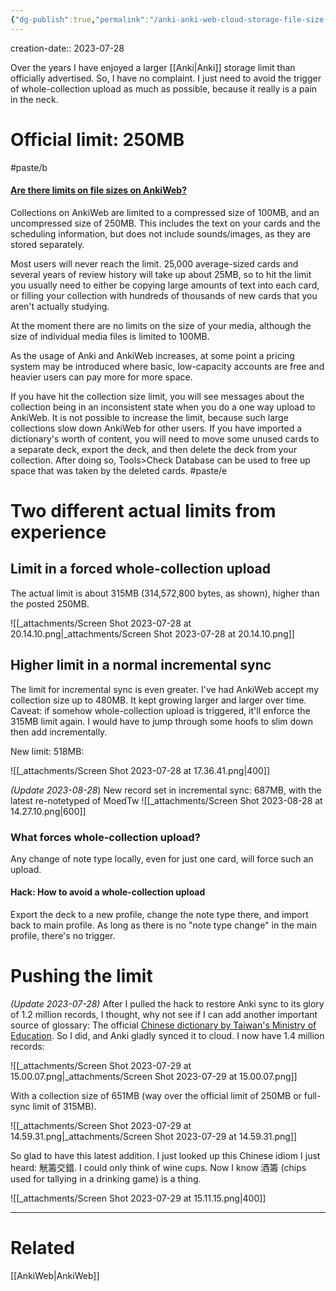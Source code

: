 ```yaml
---
{"dg-publish":true,"permalink":"/anki-anki-web-cloud-storage-file-size-limits-official-and-actual/","tags":["#paste/b","#paste/e"],"noteIcon":"2"}
---
```


creation-date:: 2023-07-28

Over the years I have enjoyed a larger [[Anki\|Anki]] storage limit than officially advertised. So, I have no complaint. I just need to avoid the trigger of whole-collection upload as much as possible, because it really is a pain in the neck.

# Official limit: 250MB

#paste/b 
#### [Are there limits on file sizes on AnkiWeb?](https://faqs.ankiweb.net/are-there-limits-on-file-sizes-on-ankiweb.html#are-there-limits-on-file-sizes-on-ankiweb)

Collections on AnkiWeb are limited to a compressed size of 100MB, and an uncompressed size of 250MB. This includes the text on your cards and the scheduling information, but does not include sounds/images, as they are stored separately.

Most users will never reach the limit. 25,000 average-sized cards and several years of review history will take up about 25MB, so to hit the limit you usually need to either be copying large amounts of text into each card, or filling your collection with hundreds of thousands of new cards that you aren't actually studying.

At the moment there are no limits on the size of your media, although the size of individual media files is limited to 100MB.

As the usage of Anki and AnkiWeb increases, at some point a pricing system may be introduced where basic, low-capacity accounts are free and heavier users can pay more for more space.

If you have hit the collection size limit, you will see messages about the collection being in an inconsistent state when you do a one way upload to AnkiWeb. It is not possible to increase the limit, because such large collections slow down AnkiWeb for other users. If you have imported a dictionary's worth of content, you will need to move some unused cards to a separate deck, export the deck, and then delete the deck from your collection. After doing so, Tools>Check Database can be used to free up space that was taken by the deleted cards.
#paste/e 

# Two different actual limits from experience

## Limit in a forced whole-collection upload

The actual limit is about 315MB (314,572,800 bytes, as shown), higher than the posted 250MB.

![[_attachments/Screen Shot 2023-07-28 at 20.14.10.png\|_attachments/Screen Shot 2023-07-28 at 20.14.10.png]]

## Higher limit in a normal incremental sync

The limit for incremental sync is even greater. I've had AnkiWeb accept my collection size up to 480MB. It kept growing larger and larger over time. Caveat: if somehow whole-collection upload is triggered, it'll enforce the 315MB limit again. I would have to jump through some hoofs to slim down then add incrementally.

New limit: 518MB:

![[_attachments/Screen Shot 2023-07-28 at 17.36.41.png\|400]]

*(Update 2023-08-28*) New record set in incremental sync: 687MB, with the latest re-notetyped of MoedTw
![[_attachments/Screen Shot 2023-08-28 at 14.27.10.png\|600]]


### What forces whole-collection upload?

Any change of note type locally, even for just one card, will force such an upload.

#### Hack: How to avoid a whole-collection upload

Export the deck to a new profile, change the note type there, and import back to main profile. As long as there is no "note type change" in the main profile, there's no trigger.
# Pushing the limit

*(Update 2023-07-28)* After I pulled the hack to restore Anki sync to its glory of 1.2 million records, I thought, why not see if I can add another important source of glossary: The official [Chinese dictionary by Taiwan's Ministry of Education](https://www.moedict.tw). So I did, and Anki gladly synced it to cloud. I now have 1.4 million records:

![[_attachments/Screen Shot 2023-07-29 at 15.00.07.png\|_attachments/Screen Shot 2023-07-29 at 15.00.07.png]]

With a collection size of 651MB (way over the official limit of 250MB or full-sync limit of 315MB).

![[_attachments/Screen Shot 2023-07-29 at 14.59.31.png\|_attachments/Screen Shot 2023-07-29 at 14.59.31.png]]

So glad to have this latest addition. I just looked up this Chinese idiom I just heard: 觥籌交錯. I could only think of wine cups. Now I know 酒籌 (chips used for tallying in a drinking game) is a thing.

![[_attachments/Screen Shot 2023-07-29 at 15.11.15.png\|400]]

---
# Related

[[AnkiWeb\|AnkiWeb]]